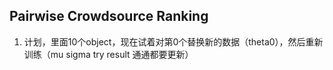 ## Pairwise Crowdsource Ranking

1. 计划，里面10个object，现在试着对第0个替换新的数据（theta0），然后重新训练（mu sigma try result 通通都要更新）